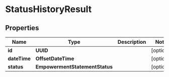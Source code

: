 

# StatusHistoryResult


## Properties

| Name | Type | Description | Notes |
|------------ | ------------- | ------------- | -------------|
|**id** | **UUID** |  |  [optional] |
|**dateTime** | **OffsetDateTime** |  |  [optional] |
|**status** | **EmpowermentStatementStatus** |  |  [optional] |



